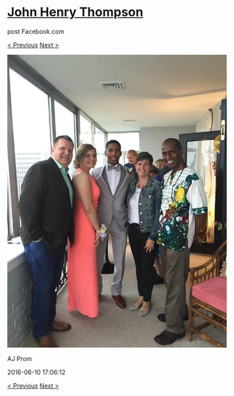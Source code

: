 # [John Henry Thompson](../README.md)
post Facebook.com

[< Previous](2016-06-10-29.md) [Next >](2016-06-10-31.md)

[![](../media/2016-06-10/AJ-Prom-28.jpg)](../README.md)

AJ Prom

2016-06-10 17:06:12

[< Previous](2016-06-10-29.md) [Next >](2016-06-10-31.md)